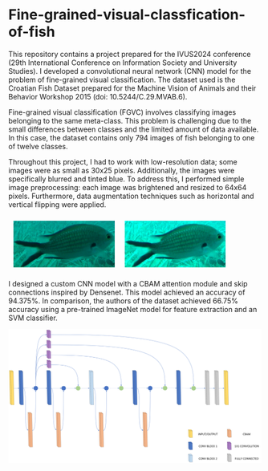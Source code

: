 # Fine-grained-visual-classfication-of-fish

This repository contains a project prepared for the IVUS2024 conference (29th International Conference on Information Society and University Studies). I developed a convolutional neural network (CNN) model for the problem of fine-grained visual classification. The dataset used is the Croatian Fish Dataset prepared for the Machine Vision of Animals and their Behavior Workshop 2015 (doi: 10.5244/C.29.MVAB.6).

Fine-grained visual classification (FGVC) involves classifying images belonging to the same meta-class. This problem is challenging due to the small differences between classes and the limited amount of data available. In this case, the dataset contains only 794 images of fish belonging to one of twelve classes.

Throughout this project, I had to work with low-resolution data; some images were as small as 30x25 pixels. Additionally, the images were specifically blurred and tinted blue. To address this, I performed simple image preprocessing: each image was brightened and resized to 64x64 pixels. Furthermore, data augmentation techniques such as horizontal and vertical flipping were applied.

<div style="display:flex;">
    <img src="images/image.png" alt="Image 1" style="width:40%; padding:10px;">
    <img src="images/preprocessedImage.png" alt="Image 2" style="width:40%; padding:10px;">
</div>

I designed a custom CNN model with a CBAM attention module and skip connections inspired by Densenet. This model achieved an accuracy of 94.375%. In comparison, the authors of the dataset achieved 66.75% accuracy using a pre-trained ImageNet model for feature extraction and an SVM classifier.

![Image of model](images/Mode.png)
